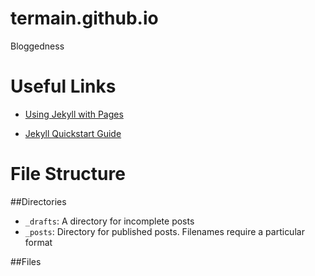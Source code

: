 termain.github.io
=================

Bloggedness

Useful Links
============
* [Using Jekyll with Pages](https://help.github.com/articles/using-jekyll-with-pages)

* [Jekyll Quickstart Guide](http://jekyllrb.com/docs/quickstart/)

File Structure
==============

##Directories
* `_drafts`: A directory for incomplete posts
* `_posts`: Directory for published posts. Filenames require a particular format



##Files

